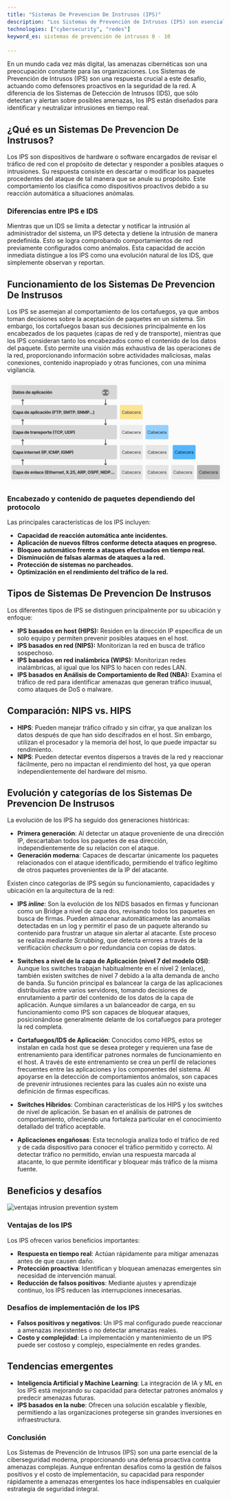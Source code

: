```yaml
---
title: "Sistemas De Prevencion De Instrusos (IPS)"
description: "Los Sistemas de Prevención de Intrusos (IPS) son esenciales en la ciberseguridad, capaces de neutralizar amenazas en tiempo real. Con una reducción de falsos positivos, estos sistemas proactivos son cruciales para proteger redes en un mundo digital donde el 60% de las empresas sufren ataques cibernéticos."
technologies: ["cybersecurity", "redes"]
keyword_es: sistemas de prevención de intrusos 0 - 10

---
```


En un mundo cada vez más digital, las amenazas cibernéticas son una preocupación constante para las organizaciones. Los Sistemas de Prevención de Intrusos (IPS) son una respuesta crucial a este desafío, actuando como defensores proactivos en la seguridad de la red. A diferencia de los Sistemas de Detección de Intrusos (IDS), que sólo detectan y alertan sobre posibles amenazas, los IPS están diseñados para identificar y neutralizar intrusiones en tiempo real.

## ¿Qué es un Sistemas De Prevencion De Instrusos?

Los IPS son dispositivos de hardware o software encargados de revisar el tráfico de red con el propósito de detectar y responder a posibles ataques o intrusiones. Su respuesta consiste en descartar o modificar los paquetes procedentes del ataque de tal manera que se anule su propósito. Este comportamiento los clasifica como dispositivos proactivos debido a su reacción automática a situaciones anómalas.

### Diferencias entre IPS e IDS

Mientras que un IDS se limita a detectar y notificar la intrusión al administrador del sistema, un IPS detecta y detiene la intrusión de manera predefinida. Esto se logra comprobando comportamientos de red previamente configurados como anómalos. Esta capacidad de acción inmediata distingue a los IPS como una evolución natural de los IDS, que simplemente observan y reportan.

## Funcionamiento de los Sistemas De Prevencion De Instrusos

Los IPS se asemejan al comportamiento de los cortafuegos, ya que ambos toman decisiones sobre la aceptación de paquetes en un sistema. Sin embargo, los cortafuegos basan sus decisiones principalmente en los encabezados de los paquetes (capas de red y de transporte), mientras que los IPS consideran tanto los encabezados como el contenido de los datos del paquete. Esto permite una visión más exhaustiva de las operaciones de la red, proporcionando información sobre actividades maliciosas, malas conexiones, contenido inapropiado y otras funciones, con una mínima vigilancia.

![intrusion prevention system](https://github.com/4GeeksAcademy/cybersecurity-syllabus/blob/main/assets/7intrucion-prevension-system.png?raw=true)

### Encabezado y contenido de paquetes dependiendo del protocolo

Las principales características de los IPS incluyen:

- **Capacidad de reacción automática ante incidentes.**
- **Aplicación de nuevos filtros conforme detecta ataques en progreso.**
- **Bloqueo automático frente a ataques efectuados en tiempo real.**
- **Disminución de falsas alarmas de ataques a la red.**
- **Protección de sistemas no parcheados.**
- **Optimización en el rendimiento del tráfico de la red.**

## Tipos de Sistemas De Prevencion De Instrusos

Los diferentes tipos de IPS se distinguen principalmente por su ubicación y enfoque:

- **IPS basados en host (HIPS):** Residen en la dirección IP específica de un solo equipo y permiten prevenir posibles ataques en el host.
- **IPS basados en red (NIPS):** Monitorizan la red en busca de tráfico sospechoso.
- **IPS basados en red inalámbrica (WIPS):** Monitorizan redes inalámbricas, al igual que los NIPS lo hacen con redes LAN.
- **IPS basados en Análisis de Comportamiento de Red (NBA):** Examina el tráfico de red para identificar amenazas que generan tráfico inusual, como ataques de DoS o malware.

## Comparación: NIPS vs. HIPS

- **HIPS**: Pueden manejar tráfico cifrado y sin cifrar, ya que analizan los datos después de que han sido descifrados en el host. Sin embargo, utilizan el procesador y la memoria del host, lo que puede impactar su rendimiento.
- **NIPS**: Pueden detectar eventos dispersos a través de la red y reaccionar fácilmente, pero no impactan el rendimiento del host, ya que operan independientemente del hardware del mismo.

## Evolución y categorías de los Sistemas De Prevencion De Instrusos

La evolución de los IPS ha seguido dos generaciones históricas:

- **Primera generación**: Al detectar un ataque proveniente de una dirección IP, descartaban todos los paquetes de esa dirección, independientemente de su relación con el ataque.
- **Generación moderna**: Capaces de descartar únicamente los paquetes relacionados con el ataque identificado, permitiendo el tráfico legítimo de otros paquetes provenientes de la IP del atacante.

Existen cinco categorías de IPS según su funcionamiento, capacidades y ubicación en la arquitectura de la red:

- **IPS *inline***: Son la evolución de los NIDS basados en firmas y funcionan como un Bridge a nivel de capa dos, revisando todos los paquetes en busca de firmas. Pueden almacenar automáticamente las anomalías detectadas en un log y permitir el paso de un paquete alterando su contenido para frustrar un ataque sin alertar al atacante. Este proceso se realiza mediante *Scrubbing*, que detecta errores a través de la verificación *checksum* o por redundancia con copias de datos.

- **Switches a nivel de la capa de Aplicación (nivel 7 del modelo OSI)**: Aunque los switches trabajan habitualmente en el nivel 2 (enlace), también existen switches de nivel 7 debido a la alta demanda de ancho de banda. Su función principal es balancear la carga de las aplicaciones distribuidas entre varios servidores, tomando decisiones de enrutamiento a partir del contenido de los datos de la capa de aplicación. Aunque similares a un balanceador de carga, en su funcionamiento como IPS son capaces de bloquear ataques, posicionándose generalmente delante de los cortafuegos para proteger la red completa.

- **Cortafuegos/IDS de Aplicación**: Conocidos como HIPS, estos se instalan en cada host que se desea proteger y requieren una fase de entrenamiento para identificar patrones normales de funcionamiento en el host. A través de este entrenamiento se crea un perfil de relaciones frecuentes entre las aplicaciones y los componentes del sistema. Al apoyarse en la detección de comportamientos anómalos, son capaces de prevenir intrusiones recientes para las cuales aún no existe una definición de firmas específicas.

- **Switches Híbridos**: Combinan características de los HIPS y los switches de nivel de aplicación. Se basan en el análisis de patrones de comportamiento, ofreciendo una fortaleza particular en el conocimiento detallado del tráfico aceptable.

- **Aplicaciones engañosas**: Esta tecnología analiza todo el tráfico de red y de cada dispositivo para conocer el tráfico permitido y correcto. Al detectar tráfico no permitido, envían una respuesta marcada al atacante, lo que permite identificar y bloquear más tráfico de la misma fuente.

## Beneficios y desafíos

![ventajas intrusion prevention system](https://github.com/4GeeksAcademy/cybersecurity-syllabus/blob/main/assets/8ventajas-intrusion-prevesion-system.png?raw=true)

### Ventajas de los IPS

Los IPS ofrecen varios beneficios importantes:

- **Respuesta en tiempo real**: Actúan rápidamente para mitigar amenazas antes de que causen daño.
- **Protección proactiva**: Identifican y bloquean amenazas emergentes sin necesidad de intervención manual.
- **Reducción de falsos positivos**: Mediante ajustes y aprendizaje continuo, los IPS reducen las interrupciones innecesarias.

### Desafíos de implementación de los IPS

- **Falsos positivos y negativos**: Un IPS mal configurado puede reaccionar a amenazas inexistentes o no detectar amenazas reales.
- **Costo y complejidad**: La implementación y mantenimiento de un IPS puede ser costoso y complejo, especialmente en redes grandes.

## Tendencias emergentes

- **Inteligencia Artificial y Machine Learning**: La integración de IA y ML en los IPS está mejorando su capacidad para detectar patrones anómalos y predecir amenazas futuras.
- **IPS basados en la nube**: Ofrecen una solución escalable y flexible, permitiendo a las organizaciones protegerse sin grandes inversiones en infraestructura.

### Conclusión

Los Sistemas de Prevención de Intrusos (IPS) son una parte esencial de la ciberseguridad moderna, proporcionando una defensa proactiva contra amenazas complejas. Aunque enfrentan desafíos como la gestión de falsos positivos y el costo de implementación, su capacidad para responder rápidamente a amenazas emergentes los hace indispensables en cualquier estrategia de seguridad integral.
